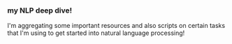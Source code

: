 ### my NLP deep dive! 

I'm aggregating some important resources and also scripts on certain tasks that I'm using to get started into natural language processing! 


